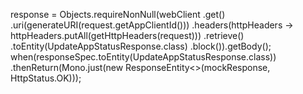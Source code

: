response = Objects.requireNonNull(webClient
                    .get()
                    .uri(generateURI(request.getAppClientId()))
                    .headers(httpHeaders -> httpHeaders.putAll(getHttpHeaders(request)))
                    .retrieve()
                    .toEntity(UpdateAppStatusResponse.class)
                    .block()).getBody();
                    when(responseSpec.toEntity(UpdateAppStatusResponse.class))
                .thenReturn(Mono.just(new ResponseEntity<>(mockResponse, HttpStatus.OK)));
